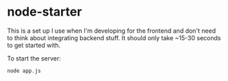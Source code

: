 # node-starter

This is a set up I use when I'm developing for the frontend and don't need to think about integrating backend stuff. It should only take ~15-30 seconds to get started with.

To start the server:

```
node app.js
```